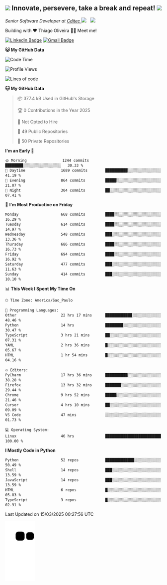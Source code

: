 <h2><img src="https://emojis.slackmojis.com/emojis/images/1531849430/4246/blob-sunglasses.gif?1531849430" width="30"/> Innovate, persevere, take a break and repeat! <img src="https://media.giphy.com/media/12oufCB0MyZ1Go/giphy.gif" width="50"></h2>
<img align='right' src="https://media.giphy.com/media/M9gbBd9nbDrOTu1Mqx/giphy.gif" width="230">
<p><em>Senior Software Developer at <a href="https://www.cditec.com.br/">Cditec
</a><img src="https://media.giphy.com/media/WUlplcMpOCEmTGBtBW/giphy.gif" width="30"> 
</em></p>



Building with ❤️ Thiago Oliveira 👋🏽 Meet me!

[![Linkedin Badge](https://img.shields.io/badge/-Thiago-blue?style=flat-square&logo=Linkedin&logoColor=white&link=https://www.linkedin.com/in/tgmarinho/)](https://www.linkedin.com/in/thiagoceconelo/) 
[![Gmail Badge](https://img.shields.io/badge/-thiceconelo@gmail.com-c14438?style=flat-square&logo=Gmail&logoColor=white&link=mailto:thiceconelo@gmail.com)](mailto:thiceconelo@gmail.com)

</em></p>

<!-- <span style="height ">
![Anurag's GitHub stats](https://github-readme-stats.vercel.app/api?username=arthurspk&show_icons=true&theme=tokyonight)
</span> -->

**🐱 My GitHub Data** 
<!--START_SECTION:waka-->
![Code Time](http://img.shields.io/badge/Code%20Time-2%2C789%20hrs%2024%20mins-blue)

![Profile Views](http://img.shields.io/badge/Profile%20Views-0-blue)

![Lines of code](https://img.shields.io/badge/From%20Hello%20World%20I%27ve%20Written-5.9%20million%20lines%20of%20code-blue)

**🐱 My GitHub Data** 

> 📦 377.4 kB Used in GitHub's Storage 
 > 
> 🏆 0 Contributions in the Year 2025
 > 
> 🚫 Not Opted to Hire
 > 
> 📜 49 Public Repositories 
 > 
> 🔑 50 Private Repositories 
 > 
**I'm an Early 🐤** 

```text
🌞 Morning                1244 commits        ████████░░░░░░░░░░░░░░░░░   30.33 % 
🌆 Daytime                1689 commits        ██████████░░░░░░░░░░░░░░░   41.19 % 
🌃 Evening                864 commits         █████░░░░░░░░░░░░░░░░░░░░   21.07 % 
🌙 Night                  304 commits         ██░░░░░░░░░░░░░░░░░░░░░░░   07.41 % 
```
📅 **I'm Most Productive on Friday** 

```text
Monday                   668 commits         ████░░░░░░░░░░░░░░░░░░░░░   16.29 % 
Tuesday                  614 commits         ████░░░░░░░░░░░░░░░░░░░░░   14.97 % 
Wednesday                548 commits         ███░░░░░░░░░░░░░░░░░░░░░░   13.36 % 
Thursday                 686 commits         ████░░░░░░░░░░░░░░░░░░░░░   16.73 % 
Friday                   694 commits         ████░░░░░░░░░░░░░░░░░░░░░   16.92 % 
Saturday                 477 commits         ███░░░░░░░░░░░░░░░░░░░░░░   11.63 % 
Sunday                   414 commits         ███░░░░░░░░░░░░░░░░░░░░░░   10.10 % 
```


📊 **This Week I Spent My Time On** 

```text
🕑︎ Time Zone: America/Sao_Paulo

💬 Programming Languages: 
Other                    22 hrs 17 mins      ████████████░░░░░░░░░░░░░   48.46 % 
Python                   14 hrs              ████████░░░░░░░░░░░░░░░░░   30.47 % 
TypeScript               3 hrs 21 mins       ██░░░░░░░░░░░░░░░░░░░░░░░   07.31 % 
YAML                     2 hrs 36 mins       █░░░░░░░░░░░░░░░░░░░░░░░░   05.67 % 
HTML                     1 hr 54 mins        █░░░░░░░░░░░░░░░░░░░░░░░░   04.16 % 

🔥 Editors: 
PyCharm                  17 hrs 36 mins      ██████████░░░░░░░░░░░░░░░   38.28 % 
Firefox                  13 hrs 32 mins      ███████░░░░░░░░░░░░░░░░░░   29.44 % 
Chrome                   9 hrs 52 mins       █████░░░░░░░░░░░░░░░░░░░░   21.46 % 
Cursor                   4 hrs 10 mins       ██░░░░░░░░░░░░░░░░░░░░░░░   09.09 % 
VS Code                  47 mins             ░░░░░░░░░░░░░░░░░░░░░░░░░   01.73 % 

💻 Operating System: 
Linux                    46 hrs              █████████████████████████   100.00 % 
```

**I Mostly Code in Python** 

```text
Python                   52 repos            █████████████░░░░░░░░░░░░   50.49 % 
Shell                    14 repos            ███░░░░░░░░░░░░░░░░░░░░░░   13.59 % 
JavaScript               14 repos            ███░░░░░░░░░░░░░░░░░░░░░░   13.59 % 
HTML                     6 repos             █░░░░░░░░░░░░░░░░░░░░░░░░   05.83 % 
TypeScript               3 repos             █░░░░░░░░░░░░░░░░░░░░░░░░   02.91 % 
```




 Last Updated on 15/03/2025 00:27:56 UTC
<!--END_SECTION:waka-->

![Snake animation](https://github.com/rafaballerini/rafaballerini/blob/output/github-contribution-grid-snake.svg)


<!---
ceconelo/ceconelo is a ✨ special ✨ repository because its `README.md` (this file) appears on your GitHub profile.
You can click the Preview link to take a look at your changes.
--->
